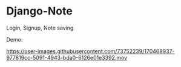 # Django-Note
Login, Signup, Note saving

Demo:

https://user-images.githubusercontent.com/73752239/170468937-977819cc-5091-4943-bda0-6126e01e3392.mov


